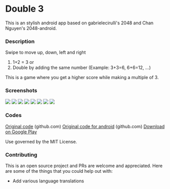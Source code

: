 Double 3
=========

This is an stylish android app based on gabrielecirulli's 2048 and Chan Nguyen's 2048-android.

### Description

Swipe to move up, down, left and right

  1) 1+2 = 3 or
  2) Double by adding the same number
      (Example: 3+3=6, 6+6=12, ...)

This is a game where you get a higher score while making a multiple of 3.


### Screenshots

<img src="https://raw.githubusercontent.com/tuxxon/double3/master/screenshots/1.png">
<img src="https://raw.githubusercontent.com/tuxxon/double3/master/screenshots/2.png">
<img src="https://raw.githubusercontent.com/tuxxon/double3/master/screenshots/3.png">
<img src="https://raw.githubusercontent.com/tuxxon/double3/master/screenshots/4.png">
<img src="https://raw.githubusercontent.com/tuxxon/double3/master/screenshots/5.png">
<img src="https://raw.githubusercontent.com/tuxxon/double3/master/screenshots/6.png">
<img src="https://raw.githubusercontent.com/tuxxon/double3/master/screenshots/7.png">
<img src="https://raw.githubusercontent.com/tuxxon/double3/master/screenshots/8.png">

### Codes

[Original code](https://github.com/gabrielecirulli/2048) (github.com)
[Original code for android](https://github.com/tpcstld/2048/tree/master/2048) (github.com)
[Download on Google Play](https://play.google.com/store/apps/details?id=com.touchizen.double3)

Use governed by the MIT License.

### Contributing

This is an open source project and PRs are welcome and appreciated. Here are some of the things that you could help out with: 

* Add various language translations